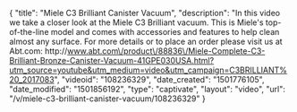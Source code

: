 {
    "title": "Miele C3 Brilliant Canister Vacuum",
    "description": "In this video we take a closer look at the Miele C3 Brilliant vacuum.  This is Miele's top-of-the-line model and comes with accessories and features to help clean almost any surface.  For more details or to place an order please visit us at Abt.com: http:\/\/www.abt.com\/product\/88836\/Miele-Complete-C3-Brilliant-Bronze-Canister-Vacuum-41GPE030USA.html?utm_source=youtube&utm_medium=video&utm_campaign=C3BRILLIANT%20_2017083",
    "videoid": "108236329",
    "date_created": "1501776105",
    "date_modified": "1501856192",
    "type": "captivate",
    "layout": "video",
    "url": "\/v\/miele-c3-brilliant-canister-vacuum\/108236329"
}